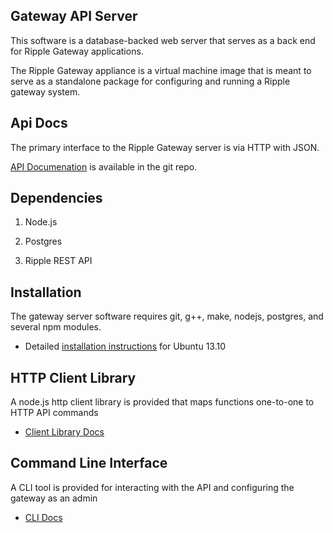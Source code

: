 ## Gateway API Server

This software is a database-backed web server that serves as a
back end for Ripple Gateway applications.

The Ripple Gateway appliance is a virtual machine image that
is meant to serve as a standalone package for configuring
and running a Ripple gateway system.

## Api Docs

The primary interface to the Ripple Gateway server is via HTTP with JSON.

[API Documenation](./doc/rest.md) is available in the git repo.

## Dependencies

1. Node.js

2. Postgres

3. Ripple REST API

## Installation

The gateway server software requires git, g++, make, nodejs, postgres, and several npm modules.

- Detailed [installation instructions](./doc/install.md) for Ubuntu 13.10

## HTTP Client Library

A node.js http client library is provided that maps functions one-to-one to HTTP API commands
- [Client Library Docs](./doc/http_client.md)

## Command Line Interface

A CLI tool is provided for interacting with the API and configuring the gateway as an admin
- [CLI Docs](./doc/cli.md)
